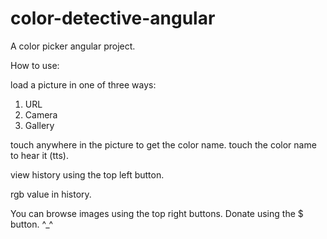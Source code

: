 # color-detective-angular

A color picker angular project.

How to use:

load a picture in one of three ways:
  1. URL
  2. Camera
  3. Gallery

touch anywhere in the picture to get the color name.
touch the color name to hear it (tts).

view history using the top left button.

rgb value in history.

You can browse images using the top right buttons.
Donate using the $ button. ^_^

